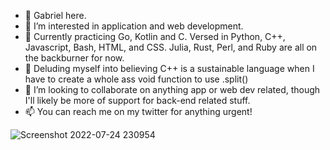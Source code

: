 - 👋 Gabriel here.
- 👀 I’m interested in application and web development.
- 🌱 Currently practicing Go, Kotlin and C. Versed in Python, C++, Javascript, Bash, HTML, and CSS. Julia, Rust, Perl, and Ruby are all on the backburner for now.
- 🤡 Deluding myself into believing C++ is a sustainable language when I have to create a whole ass void function to use .split()
- 💞️ I’m looking to collaborate on anything app or web dev related, though I'll likely be more of support for back-end related stuff.
- 📫 You can reach me on my twitter for anything urgent!

![Screenshot 2022-07-24 230954](https://user-images.githubusercontent.com/117062305/205640295-b29d6c08-1fb5-4621-bca6-ed72b8b9444f.jpg)
